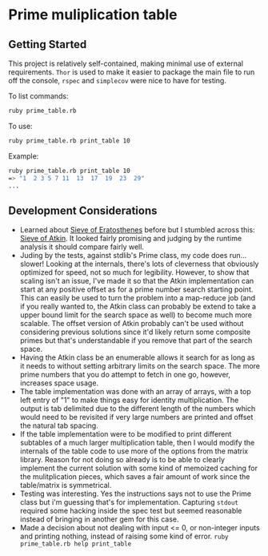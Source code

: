 # Prime muliplication table

## Getting Started

This project is relatively self-contained, making minimal use of external requirements. `Thor` is used to make it easier to package the main file to run off the console, `rspec` and `simplecov` were nice to have for testing.


To list commands:

```bash
ruby prime_table.rb
```

To use:

```bash
ruby prime_table.rb print_table 10
```

Example:

```bash
ruby prime_table.rb print_table 10
=> "1  2 3 5 7 11  13  17  19  23  29"
...
```

## Development Considerations

* Learned about [Sieve of Eratosthenes](http://en.wikipedia.org/wiki/Sieve_of_Eratosthenes) before but I stumbled across this: [Sieve of Atkin](http://en.wikipedia.org/wiki/Sieve_of_Atkin). It looked fairly promising and judging by the runtime analysis it should compare fairly well.
* Juding by the tests, against stdlib's Prime class, my code does run... slower! Looking at the internals, there's lots of cleverness that obviously optimized for speed, not so much for legibility. However, to show that scaling isn't an issue, I've made it so that the Atkin implementation can start at any positive offset as for a prime number search starting point. This can easily be used to turn the problem into a map-reduce job (and if you really wanted to, the Atkin class can probably be extend to take a upper bound limit for the search space as well) to become much more scalable. The offset version of Atkin probably can't be used without considering previous solutions since it'd likely return some composite primes but that's understandable if you remove that part of the search space.
* Having the Atkin class be an enumerable allows it search for as long as it needs to without setting arbitrary limits on the search space. The more prime numbers that you do attempt to fetch in one go, however, increases space usage.
* The table implementation was done with an array of arrays, with a top left entry of "1" to make things easy for identity multiplication. The output is tab delimited due to the different length of the numbers which would need to be revisited if very large numbers are printed and offset the natural tab spacing.
* If the table implementation were to be modified to print different subtables of a much larger multiplication table, then I would modify the internals of the table code to use more of the options from the matrix library. Reason for not doing so already is to be able to clearly implement the current solution with some kind of memoized caching for the mulitplication pieces, which saves a fair amount of work since the table/matrix is symmetrical.
* Testing was interesting. Yes the instructions says not to use the Prime class but i'm guessing that's for implementation. Capturing `stdout` required some hacking inside the spec test but seemed reasonable instead of bringing in another gem for this case.
* Made a decision about not dealing with input <= 0, or non-integer inputs and printing nothing, instead of raising some kind of error. `ruby prime_table.rb help print_table`
